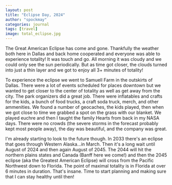 ```yaml
---
layout: post
title: "Eclipse Day, 2024"
author: "spockmay"
categories: journal
tags: [travel]
image: total_eclipse.jpg
---
```


The Great American Eclipse has come and gone. Thankfully the weather both here in Dallas and back home cooperated and everyone was able to experience totality! It was touch and go. All morning it was cloudy and we could only see the sun periodically. But as time got closer, the clouds turned into just a thin layer and we got to enjoy all 3+ minutes of totality!

To experience the eclipse we went to Samuell Farm in the outskirts of Dallas. There were a lot of events scheduled for places downtown but we wanted to get closer to the center of totality as well as get away from the city. The park organizers did a great job. There were inflatables and crafts for the kids, a bunch of food trucks, a craft soda truck, merch, and other ammenities. We found a number of geocaches, the kids played, then when we got close to time we grabbed a spot on the grass with our blanket. We played euchre and then I taught the family Hearts from back in my NASA days. There were no crowds (the severe storms in the forecast probably kept most people away), the day was beautiful, and the company was great.

I'm already starting to look to the future though. In 2033 there's an eclipse that goes through Western Alaska...in March. Then it's a long wait until August of 2024 and then again August of 2045. The 2044 will hit the northern plains states and Canada (Banff here we come!) and then the 2045 eclipse (aka the Greatest American Eclipse) will cross from the Pacific Northwest down to Florida. The point of maximal totality is in Florida at over 6 minutes in duration. That's insane. Time to start planning and making sure that I can stay healthy until then!